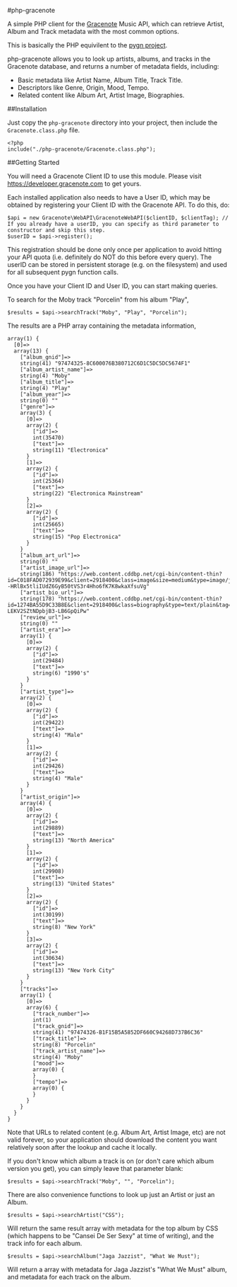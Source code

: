 #php-gracenote

A simple PHP client for the <a href="http://www.gracenote.com">Gracenote</a> Music API, which can retrieve Artist, Album and Track metadata with the most common options.

This is basically the PHP equivilent to the <a href="https://github.com/cweichen/pygn">pygn project</a>.

php-gracenote allows you to look up artists, albums, and tracks in the Gracenote database, and returns a number of metadata fields, including:

* Basic metadata like Artist Name, Album Title, Track Title.
* Descriptors like Genre, Origin, Mood, Tempo.
* Related content like Album Art, Artist Image, Biographies.

##Installation

Just copy the `php-gracenote` directory into your project, then include the `Gracenote.class.php` file.

    <?php
    include("./php-gracenote/Gracenote.class.php");

##Getting Started

You will need a Gracenote Client ID to use this module. Please visit https://developer.gracenote.com to get yours.

Each installed application also needs to have a User ID, which may be obtained by registering your Client ID with the Gracenote API. To do this, do:

    $api = new Gracenote\WebAPI\GracenoteWebAPI($clientID, $clientTag); // If you already have a userID, you can specify as third parameter to constructor and skip this step.
    $userID = $api->register();

This registration should be done only once per application to avoid hitting your API quota (i.e. definitely do NOT do this before every query). The userID can be stored in persistent storage (e.g. on the filesystem) and used for all subsequent pygn function calls.

Once you have your Client ID and User ID, you can start making queries.

To search for the Moby track "Porcelin" from his album "Play",

    $results = $api->searchTrack("Moby", "Play", "Porcelin");

The results are a PHP array containing the metadata information,

    array(1) {
      [0]=>
      array(13) {
        ["album_gnid"]=>
        string(41) "97474325-8C600076B380712C6D1C5DC5DC5674F1"
        ["album_artist_name"]=>
        string(4) "Moby"
        ["album_title"]=>
        string(4) "Play"
        ["album_year"]=>
        string(0) ""
        ["genre"]=>
        array(3) {
          [0]=>
          array(2) {
            ["id"]=>
            int(35470)
            ["text"]=>
            string(11) "Electronica"
          }
          [1]=>
          array(2) {
            ["id"]=>
            int(25364)
            ["text"]=>
            string(22) "Electronica Mainstream"
          }
          [2]=>
          array(2) {
            ["id"]=>
            int(25665)
            ["text"]=>
            string(15) "Pop Electronica"
          }
        }
        ["album_art_url"]=>
        string(0) ""
        ["artist_image_url"]=>
        string(186) "https://web.content.cddbp.net/cgi-bin/content-thin?id=C018FAD072939E99&client=2918400&class=image&size=medium&type=image/jpeg&tag=02HLKqh2FXA--HRlBx5tliIUdZ6GyB50tVS3r4Hho6fK7K8wkaXfsuVg"
        ["artist_bio_url"]=>
        string(178) "https://web.content.cddbp.net/cgi-bin/content-thin?id=1274BA55D9C33B8E&client=2918400&class=biography&type=text/plain&tag=02FoY40RFKxFifPpFB4UzwdrN0fmRS-LEKV2SZtNDpbjB3-LB6GpQiPw"
        ["review_url"]=>
        string(0) ""
        ["artist_era"]=>
        array(1) {
          [0]=>
          array(2) {
            ["id"]=>
            int(29484)
            ["text"]=>
            string(6) "1990's"
          }
        }
        ["artist_type"]=>
        array(2) {
          [0]=>
          array(2) {
            ["id"]=>
            int(29422)
            ["text"]=>
            string(4) "Male"
          }
          [1]=>
          array(2) {
            ["id"]=>
            int(29426)
            ["text"]=>
            string(4) "Male"
          }
        }
        ["artist_origin"]=>
        array(4) {
          [0]=>
          array(2) {
            ["id"]=>
            int(29889)
            ["text"]=>
            string(13) "North America"
          }
          [1]=>
          array(2) {
            ["id"]=>
            int(29908)
            ["text"]=>
            string(13) "United States"
          }
          [2]=>
          array(2) {
            ["id"]=>
            int(30199)
            ["text"]=>
            string(8) "New York"
          }
          [3]=>
          array(2) {
            ["id"]=>
            int(30634)
            ["text"]=>
            string(13) "New York City"
          }
        }
        ["tracks"]=>
        array(1) {
          [0]=>
          array(6) {
            ["track_number"]=>
            int(1)
            ["track_gnid"]=>
            string(41) "97474326-B1F15B5A5852DF660C94268D737B6C36"
            ["track_title"]=>
            string(8) "Porcelin"
            ["track_artist_name"]=>
            string(4) "Moby"
            ["mood"]=>
            array(0) {
            }
            ["tempo"]=>
            array(0) {
            }
          }
        }
      }
    }


Note that URLs to related content (e.g. Album Art, Artist Image, etc) are not valid forever, so your application should download the content you want relatively soon after the lookup and cache it locally.

If you don't know which album a track is on (or don't care which album version you get), you can simply leave that parameter blank:

	$results = $api->searchTrack("Moby", "", "Porcelin");

There are also convenience functions to look up just an Artist or just an Album.

	$results = $api->searchArtist("CSS");

Will return the same result array with metadata for the top album by CSS (which happens to be "Cansei De Ser Sexy" at time of writing), and the track info for each album.

	$results = $api->searchAlbum("Jaga Jazzist", "What We Must");

Will return a array with metadata for Jaga Jazzist's "What We Must" album, and metadata for each track on the album.
